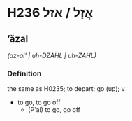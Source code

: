 # H236 אֲזַל / אזל

## ʼăzal

_(az-al' | uh-DZAHL | uh-ZAHL)_

### Definition

the same as H0235; to depart; go (up); v

- to go, to go off
  - (P'al) to go, go off
